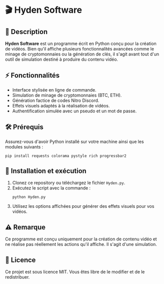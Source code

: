 # 🎬 Hyden Software

## 📜 Description

**Hyden Software** est un programme écrit en Python conçu pour la création de vidéos. Bien qu'il affiche plusieurs fonctionnalités avancées comme le minage de cryptomonnaies ou la génération de clés, il s'agit avant tout d'un outil de simulation destiné à produire du contenu vidéo.

## ⚡ Fonctionnalités

- Interface stylisée en ligne de commande.
- Simulation de minage de cryptomonnaies (BTC, ETH).
- Génération factice de codes Nitro Discord.
- Effets visuels adaptés à la réalisation de vidéos.
- Authentification simulée avec un pseudo et un mot de passe.

## 🛠️ Prérequis

Assurez-vous d'avoir Python installé sur votre machine ainsi que les modules suivants :

```
pip install requests colorama pystyle rich progressbar2
```

## 🚀 Installation et exécution

1. Clonez ce repository ou téléchargez le fichier `Hyden.py`.
2. Exécutez le script avec la commande :
   ```
   python Hyden.py
   ```
3. Utilisez les options affichées pour générer des effets visuels pour vos vidéos.

## ⚠️ Remarque

Ce programme est conçu uniquement pour la création de contenu vidéo et ne réalise pas réellement les actions qu'il affiche. Il s'agit d'une simulation.

## 📜 Licence

Ce projet est sous licence MIT. Vous êtes libre de le modifier et de le redistribuer.
